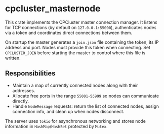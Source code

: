 # cpcluster_masternode

This crate implements the CPCluster master connection manager. It listens for TCP connections (by default on `127.0.0.1:55000`), authenticates nodes via a token and coordinates direct connections between them.

On startup the master generates a `join.json` file containing the token, its IP address and port. Nodes must provide this token when connecting. Set `CPCLUSTER_JOIN` before starting the master to control where this file is written.

## Responsibilities

- Maintain a map of currently connected nodes along with their addresses.
- Allocate free ports in the range `55001-55999` so nodes can communicate directly.
- Handle `NodeMessage` requests: return the list of connected nodes, assign connection info, and clean up when nodes disconnect.

The server uses `tokio` for asynchronous networking and stores node information in `HashMap`/`HashSet` protected by `Mutex`.
